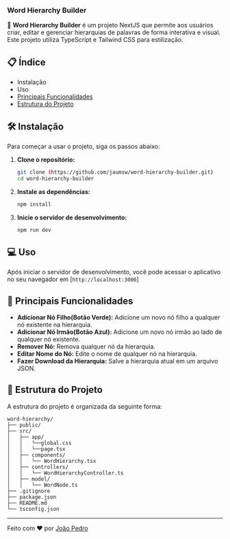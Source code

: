 ### Word Hierarchy Builder

🚀 **Word Hierarchy Builder** é um projeto NextJS que permite aos usuários criar, editar e gerenciar hierarquias de palavras de forma interativa e visual. Este projeto utiliza TypeScript e Tailwind CSS para estilização.

## 📋 Índice

- Instalação
- Uso
- [Principais Funcionalidades](#principais-funcionalidades)
- [Estrutura do Projeto](#estrutura-do-projeto)

## 🛠️ Instalação

Para começar a usar o projeto, siga os passos abaixo:

1. **Clone o repositório:**

   ```bash
   git clone (https://github.com/jaumsw/word-hierarchy-builder.git)
   cd word-hierarchy-builder
   ```

2. **Instale as dependências:**

   ```bash
   npm install
   ```

3. **Inicie o servidor de desenvolvimento:**

   ```bash
   npm run dev
   ```

## 💻 Uso

Após iniciar o servidor de desenvolvimento, você pode acessar o aplicativo no seu navegador em [`http://localhost:3000`]

## 🌟 Principais Funcionalidades

- **Adicionar Nó Filho(Botão Verde):** Adicione um novo nó filho a qualquer nó existente na hierarquia.
- **Adicionar Nó Irmão(Botão Azul):** Adicione um novo nó irmão ao lado de qualquer nó existente.
- **Remover Nó:** Remova qualquer nó da hierarquia.
- **Editar Nome do Nó:** Edite o nome de qualquer nó na hierarquia.
- **Fazer Download da  Hierarquia:** Salve a hierarquia atual em um arquivo JSON.

## 📂 Estrutura do Projeto

A estrutura do projeto é organizada da seguinte forma:

```
word-hierarchy/
├── public/
├── src/
│   ├── app/
│   │   └──global.css
│   │   └──page.tsx
│   ├── components/
│   │   └── WordHierarchy.tsx
│   ├── controllers/
│   │   └── WordHierarchyController.ts
│   ├── model/
│   │   └── WordNode.ts
├── .gitignore
├── package.json
├── README.md
└── tsconfig.json
```

---

Feito com ❤️ por [João Pedro](https://github.com/jaumsw)
